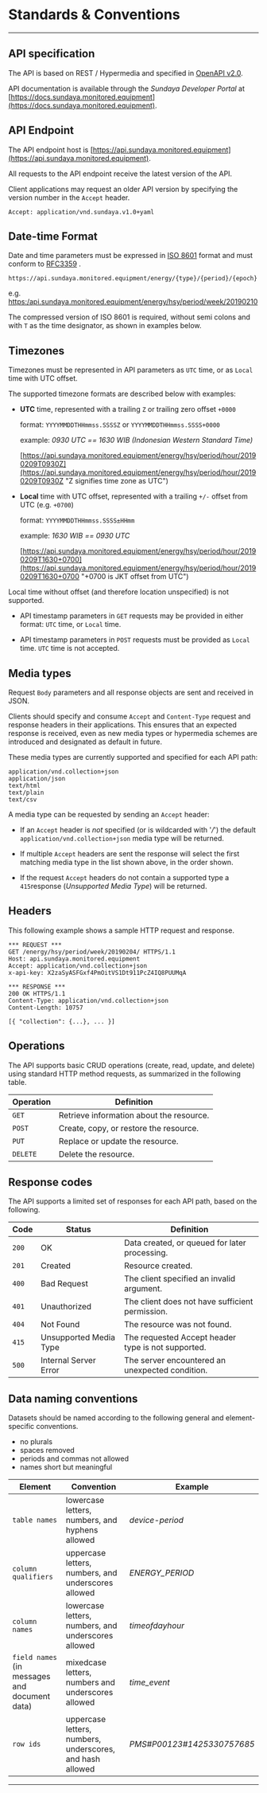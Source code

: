# Standards & Conventions
---

## API specification
The API is based on REST / Hypermedia and specified in [OpenAPI v2.0](https://github.com/OAI/OpenAPI-Specification/blob/master/versions/2.0.md). 

API documentation is available through the *Sundaya Developer Portal* at [https://docs.sundaya.monitored.equipment](https://docs.sundaya.monitored.equipment).


## API Endpoint
The API endpoint host is [https://api.sundaya.monitored.equipment](https://api.sundaya.monitored.equipment). 

All requests to the API endpoint receive the latest version of the API.     

Client applications may request an older API version by specifying the version number in the `Accept` header.

    Accept: application/vnd.sundaya.v1.0+yaml

## Date-time Format
Date and time parameters must be expressed in [ISO 8601](https://en.wikipedia.org/wiki/ISO_8601) format and must conform to [RFC3359](https://tools.ietf.org/html/rfc3339) .

    https://api.sundaya.monitored.equipment/energy/{type}/{period}/{epoch}

e.g. [https:/api.sundaya.monitored.equipment/energy/hsy/period/week/20190210](https:/api.sundaya.monitored.equipment/energy/hsy/period/week/20190210)

The compressed version of ISO 8601 is required, without semi colons and with `T` as the time designator, as shown in examples below.

## Timezones
Timezones must be represented in API parameters as `UTC` time, or as `Local` time with UTC offset. 

The supported timezone formats are described below with examples: 

- __UTC__ time, represented with a trailing `Z` or trailing zero offset `+0000`

    format: `YYYYMMDDTHHmmss.SSSSZ` or `YYYYMMDDTHHmmss.SSSS+0000`

    example: *0930 UTC == 1630 WIB (Indonesian Western Standard Time)*
    
    [https://api.sundaya.monitored.equipment/energy/hsy/period/hour/20190209T0930Z](https://api.sundaya.monitored.equipment/energy/hsy/period/hour/20190209T0930Z "Z signifies time zone as UTC") 

- __Local__ time with UTC offset, represented with a trailing `+/-` offset from UTC (e.g. `+0700`) 
    
    format: `YYYYMMDDTHHmmss.SSSS±HHmm`

    example: *1630 WIB == 0930 UTC*

    [https://api.sundaya.monitored.equipment/energy/hsy/period/hour/20190209T1630+0700](https://api.sundaya.monitored.equipment/energy/hsy/period/hour/20190209T1630+0700 "+0700 is JKT offset from  UTC")

Local time without offset (and therefore location unspecified) is not supported.

- API timestamp parameters in `GET` requests may be provided in either format: `UTC` time, or `Local` time.

- API timestamp parameters in `POST` requests must be provided as `Local` time. `UTC` time is not accepted.

## Media types
Request `Body` parameters and all response objects are sent and received in JSON. 

Clients should specify and consume `Accept` and `Content-Type` request and response headers in their applications. This ensures that an expected response is received, even as new media types or hypermedia schemes are introduced and designated as default in future.

These media types are currently supported and specified for each API path:

    application/vnd.collection+json
    application/json 
    text/html
    text/plain
    text/csv

A media type can be requested by sending an `Accept` header:

- If an `Accept` header is *not* specified (or is wildcarded with '*/*') the default `application/vnd.collection+json` media type will be returned. 

- If multiple `Accept` headers are sent the response will select the first matching media type in the list shown above, in the order shown.

- If the request `Accept` headers do not contain a supported type a `415`response (*Unsupported Media Type*) will be returned.


## Headers
This following example shows a sample HTTP request and response.
```
*** REQUEST ***	
GET /energy/hsy/period/week/20190204/ HTTPS/1.1	
Host: api.sundaya.monitored.equipment
Accept: application/vnd.collection+json	
x-api-key: X2zaSyASFGxf4PmOitVS1Dt911PcZ4IQ8PUUMqA
    
*** RESPONSE ***	
200 OK HTTPS/1.1	
Content-Type: application/vnd.collection+json	
Content-Length: 10757	
    
[{ "collection": {...}, ... }]
```
 

## Operations
The API supports basic CRUD operations (create, read, update, and delete) using standard HTTP method requests, as summarized in the following table.

Operation | Definition
--- | --- 
`GET` | Retrieve information about the resource.
`POST` | Create, copy, or restore the resource.
`PUT` | Replace or update the resource. 
`DELETE` | Delete the resource. 

## Response codes
The API supports a limited set of responses for each API path, based on the following.

Code | Status | Definition
--- | --- | ---
`200` | OK | Data created, or queued for later processing.
`201` | Created | Resource created.
`400` | Bad Request | The client specified an invalid argument. 
`401` | Unauthorized | The client does not have sufficient permission. 
`404` | Not Found | The resource was not found.
`415` | Unsupported Media Type | The requested Accept header type is not supported.
`500` | Internal Server Error | The server encountered an unexpected condition.

## Data naming conventions
Datasets should be named according to the following general and element-specific conventions.

- no plurals  
- spaces removed
- periods and commas not allowed
- names short but meaningful

Element | Convention | Example
--- | --- | ---
`table names` | lowercase letters, numbers, and hyphens allowed | _device-period_
`column qualifiers` | uppercase letters, numbers, and underscores allowed | _ENERGY_PERIOD_
`column names` |  lowercase letters, numbers, and underscores allowed | _timeofdayhour_
`field names` (in messages and document data) | mixedcase letters, numbers and underscores allowed | _time_event_
`row ids` | uppercase letters, numbers, underscores, and hash allowed |_PMS#P00123#1425330757685_



---
